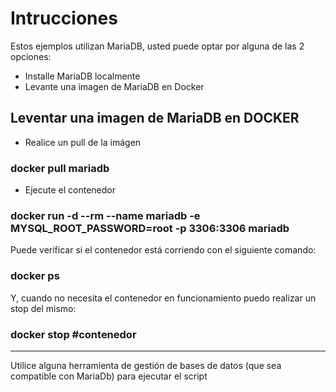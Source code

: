 # Intrucciones

Estos ejemplos utilizan MariaDB, usted puede optar por alguna de las 2 opciones:

* Installe MariaDB localmente
* Levante una imagen de MariaDB en Docker

## Leventar una imagen de MariaDB en DOCKER

- Realice un pull de la imágen

### docker pull mariadb

- Ejecute el contenedor

### docker run -d --rm --name mariadb -e MYSQL_ROOT_PASSWORD=root -p 3306:3306 mariadb

Puede verificar si el contenedor está corriendo con el siguiente comando:

### docker ps

Y, cuando no necesita el contenedor en funcionamiento puedo realizar un stop del mismo:

### docker stop #contenedor

-----------

Utilice alguna herramienta de gestión de bases de datos (que sea compatible con MariaDb) para ejecutar el script